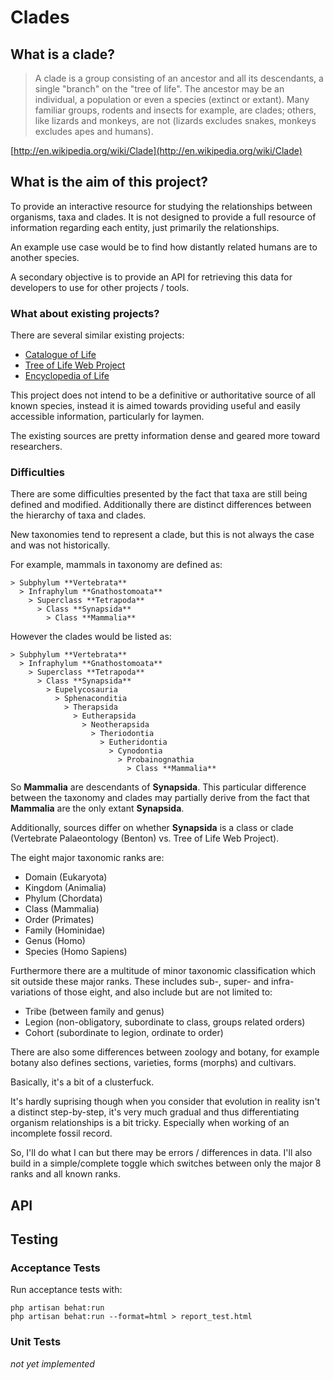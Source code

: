 # Clades

## What is a clade?

> A clade is a group consisting of an ancestor and all its descendants, a single "branch" on the "tree of life". The ancestor may be an individual, a population or even a species (extinct or extant). Many familiar groups, rodents and insects for example, are clades; others, like lizards and monkeys, are not (lizards excludes snakes, monkeys excludes apes and humans).

[http://en.wikipedia.org/wiki/Clade](http://en.wikipedia.org/wiki/Clade)

## What is the aim of this project?

To provide an interactive resource for studying the relationships between organisms, taxa and clades. It is not designed to provide a full resource of information regarding each entity, just primarily the relationships.

An example use case would be to find how distantly related humans are to another species.

A secondary objective is to provide an API for retrieving this data for developers to use for other projects / tools.

### What about existing projects?

There are several similar existing projects:

- [Catalogue of Life](http://www.catalogueoflife.org/)
- [Tree of Life Web Project](http://www.tolweb.org/)
- [Encyclopedia of Life](http://eol.org/)

This project does not intend to be a definitive or authoritative source of all known species, instead it is aimed towards providing useful and easily accessible information, particularly for laymen.

The existing sources are pretty information dense and geared more toward researchers.

### Difficulties

There are some difficulties presented by the fact that taxa are still being defined and modified. Additionally there are distinct differences between the hierarchy of taxa and clades.

New taxonomies tend to represent a clade, but this is not always the case and was not historically.

For example, mammals in taxonomy are defined as:

```
> Subphylum **Vertebrata**
  > Infraphylum **Gnathostomoata**
    > Superclass **Tetrapoda**
      > Class **Synapsida**
        > Class **Mammalia**
```

However the clades would be listed as:

```
> Subphylum **Vertebrata**
  > Infraphylum **Gnathostomoata**
    > Superclass **Tetrapoda**
      > Class **Synapsida**
        > Eupelycosauria
          > Sphenaconditia
            > Therapsida
              > Eutherapsida
                > Neotherapsida
                  > Theriodontia
                    > Eutheridontia
                      > Cynodontia
                        > Probainognathia
                          > Class **Mammalia**
```

So **Mammalia** are descendants of **Synapsida**. This particular difference between the taxonomy and clades may partially derive from the fact that **Mammalia** are the only extant **Synapsida**.

Additionally, sources differ on whether **Synapsida** is a class or clade (Vertebrate Palaeontology (Benton) vs. Tree of Life Web Project).

The eight major taxonomic ranks are:

- Domain (Eukaryota)
- Kingdom (Animalia)
- Phylum (Chordata)
- Class (Mammalia)
- Order (Primates)
- Family (Hominidae)
- Genus (Homo)
- Species (Homo Sapiens)

Furthermore there are a multitude of minor taxonomic classification which sit outside these major ranks. These includes sub-, super- and infra- variations of those eight, and also include but are not limited to:

- Tribe (between family and genus)
- Legion (non-obligatory, subordinate to class, groups related orders)
- Cohort (subordinate to legion, ordinate to order)

There are also some differences between zoology and botany, for example botany also defines sections, varieties, forms (morphs) and cultivars.

Basically, it's a bit of a clusterfuck.

It's hardly suprising though when you consider that evolution in reality isn't a distinct step-by-step, it's very much gradual and thus differentiating organism relationships is a bit tricky. Especially when working of an incomplete fossil record.

So, I'll do what I can but there may be errors / differences in data. I'll also build in a simple/complete toggle which switches between only the major 8 ranks and all known ranks.

## API

## Testing

### Acceptance Tests

Run acceptance tests with:

```
php artisan behat:run
php artisan behat:run --format=html > report_test.html
```

### Unit Tests

_not yet implemented_